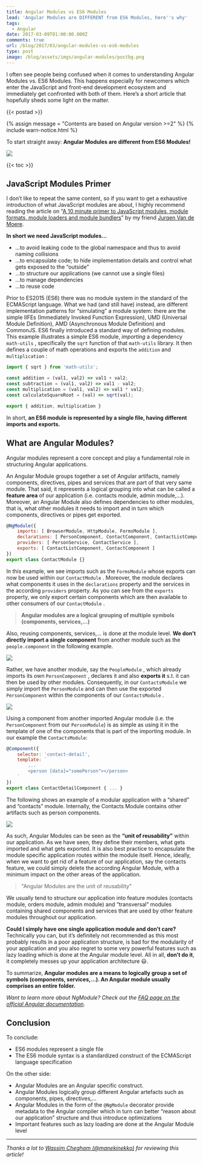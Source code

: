 ```yaml
---
title: Angular Modules vs ES6 Modules
lead: 'Angular Modules are DIFFERENT from ES6 Modules, here''s why'
tags:
  - Angular
date: 2017-03-09T01:00:00.000Z
comments: true
url: /blog/2017/03/angular-modules-vs-es6-modules
type: post
image: /blog/assets/imgs/angular-modules/postbg.png
---
```


<div class="article-intro">
	I often see people being confused when it comes to understanding Angular Modules vs. ES6 Modules. This happens especially for newcomers which enter the JavaScript and front-end development ecosystem and immediately get confronted with both of them. Here’s a short article that hopefully sheds some light on the matter.
</div>

{{< postad >}}

{% assign message = "Contents are based on Angular version >=2" %}
{% include warn-notice.html %}

To start straight away: **Angular Modules are different from ES6 Modules!**

![](/blog/assets/imgs/angular-modules/ngmodules-diff-es6mod.png)

{{< toc >}}

## JavaScript Modules Primer

I don’t like to repeat the same content, so if you want to get a exhaustive introduction of what JavaScript modules are about, I highly recommend reading the article on “[A 10 minute primer to JavaScript modules, module formats, module loaders and module bundlers](http://www.jvandemo.com/a-10-minute-primer-to-javascript-modules-module-formats-module-loaders-and-module-bundlers/)” by my friend [Jurgen Van de Moere](https://twitter.com/jvandemo).

**In short we need JavaScript modules…**

- …to avoid leaking code to the global namespace and thus to avoid naming collisions
- …to encapsulate code; to hide implementation details and control what gets exposed to the “outside”
- …to structure our applications (we cannot use a single files)
- …to manage dependencies
- …to reuse code

Prior to ES2015 (ES6) there was no module system in the standard of the ECMAScript language. What we had (and still have) instead, are different implementation patterns for “simulating” a module system: there are the simple IIFEs (Immediately Invoked Function Expression), UMD (Universal Module Definition), AMD (Asynchronous Module Definition) and CommonJS. 
ES6 finally introduced a standard way of defining modules. This example illustrates a simple ES6 module, *importing* a dependency `math-utils` , specifically the `sqrt` function of that `math-utils` library. It then defines a couple of math operations and exports the `addition`  and `multiplication` :

```javascript
import { sqrt } from 'math-utils';

const addition = (val1, val2) => val1 + val2;
const subtraction = (val1, val2) => val1 - val2;
const multiplication = (val1, val2) => val1 * val2;
const calculateSquareRoot = (val) => sqrt(val);

export { addition, multiplication }
```

In short, **an ES6 module is represented by a single file, having different imports and exports.**

## What are Angular Modules?

Angular modules represent a core concept and play a fundamental role in structuring Angular applications.

An Angular Module groups together a set of Angular artifacts, namely components, directives, pipes and services that are part of that very same module. That said, it represents a logical grouping into what can be called a **feature area** of our application (i.e. contacts module, admin module,…). Moreover, an Angular Module also defines dependencies to other modules, that is, what other modules it needs to import and in turn which components, directives or pipes get exported.

```javascript
@NgModule({
    imports: [ BrowserModule, HttpModule, FormsModule ],
    declarations: [ PersonComponent, ContactComponent, ContactListComponent ],
    providers: [ PersonService, ContactService ],
    exports: [ ContactListComponent, ContactComponent ]
})
export class ContactModule {}
```

In this example, we see imports such as the `FormsModule` whose exports can now be used within our `ContactModule` . Moreover, the module declares what components it uses in the `declarations`  property and the services in the according `providers` property.  As you can see from the `exports` property, we only export certain components which are then available to other consumers of our `ContactModule` .


> **Angular modules are a logical grouping of multiple** **symbols (components, services,…)**

Also, reusing components, services,… is done at the module level. **We don’t directly import a single component** from another module such as the `people.component`  in the following example.

![](/blog/assets/imgs/angular-modules/wrong-import.png)


Rather, we have another module, say the `PeopleModule` , which already imports its own `PersonComponent` , declares it and also **exports it** s.t. it can then be used by other modules. Consequently, in our `ContactsModule` we simply import the `PersonModule` and can then use the exported `PersonComponent` within the components of our `ContactsModule` .

![](/blog/assets/imgs/angular-modules/explain-import-module.png)

Using a component from another imported Angular module (i.e. the `PersonComponent` from our `PersonModule`) is as simple as using it in the template of one of the components that is part of the importing module. In our example the `ContactsModule`:

```javascript
@Component({
    selector: 'contact-detail',
    template: `
        ...
        <person [data]="somePerson"></person>
    `
})
export class ContactDetailComponent { ... }
```

The following shows an example of a modular application with a “shared” and “contacts” module. Internally, the Contacts Module contains other artifacts such as person components.

![](/blog/assets/imgs/angular-modules/module-structure-example.png)


As such, Angular Modules can be seen as the **“unit of reusability”** within our application. As we have seen, they define their members, what gets imported and what gets exported. It is also best practice to encapsulate the module specific application routes within the module itself. Hence, ideally, when we want to get rid of a feature of our application, say the contacts feature, we could simply delete the according Angular Module, with a minimum impact on the other areas of the application.

<blockquote class="emphasized">
    "Angular Modules are the unit of reusability"
</blockquote>

We usually tend to structure our application into feature modules (contacts module, orders module, admin module) and “transversal” modules containing shared components and services that are used by other feature modules throughout our application.

**Could I simply have one single application module and don’t care?**  
Technically you can, but it’s definitely not recommended as this most probably results in a poor application structure, is bad for the modularity of your application and you also regret to some very powerful features such as lazy loading which is done at the Angular module level. All in all, **don’t do it**, it completely messes up your application architecture :smiley:. 

To summarize, **Angular modules are a means to logically group a set of symbols (components, services,…). An Angular module usually comprises an entire folder.**

*Want to learn more about NgModule? Check out the* [*FAQ page on the official Angular documentation*](https://angular.io/docs/ts/latest/cookbook/ngmodule-faq.html)*.*

## Conclusion

To conclude:

- ES6 modules represent a single file
- The ES6 module syntax is a standardized construct of the ECMAScript language specification

On the other side:

- Angular Modules are an Angular specific construct. 
- Angular Modules logically group different Angular artefacts such as components, pipes, directives,…
- Angular Modules in the form of the `@NgModule`  decorator provide metadata to the Angular compiler which in turn can better “reason about our application” structure and thus introduce optimizations
- Important features such as lazy loading are done at the Angular Module level

---

_Thanks a lot to [Wassim Chegham (@manekinekko)](https://twitter.com/manekinekko) for reviewing this article!_

